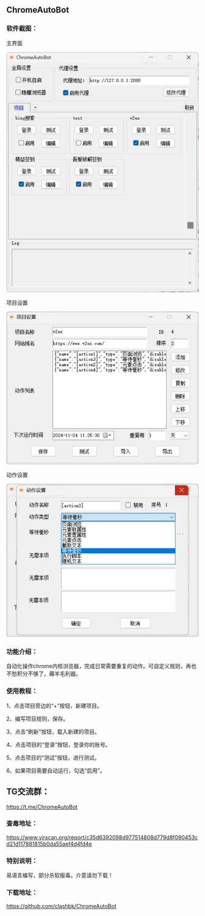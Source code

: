 ## ChromeAutoBot

### 软件截图：

主界面

![](https://github.com/clashbk/ChromeAutoBot/raw/main/assets/main.png)

项目设置

![](https://github.com/clashbk/ChromeAutoBot/raw/main/assets/item.png)

动作设置

![](https://github.com/clashbk/ChromeAutoBot/raw/main/assets/action.png)

### 功能介绍：

自动化操作chrome内核浏览器，完成日常需要重复的动作。可自定义规则，再也不愁积分不够了，薅羊毛利器。

### 使用教程：

1、点击项目旁边的“+”按钮，新建项目。

2、编写项目规则，保存。

3、点击“刷新”按钮，载入新建的项目。

4、点击项目的“登录”按钮，登录你的账号。

5、点击项目的“测试”按钮，进行测试。

6、如果项目需要自动运行，勾选“启用”。

## TG交流群：

https://t.me/ChromeAutoBot

### 查毒地址：

https://www.virscan.org/report/c35d6392098d977514808d779d8f090453cd21d117881815b0da55aef4d4fd4e

### 特别说明：

易语言编写，部分杀软报毒。介意请勿下载！

### 下载地址：

https://github.com/clashbk/ChromeAutoBot

